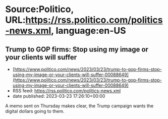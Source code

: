 # Source:Politico, URL:https://rss.politico.com/politics-news.xml, language:en-US

## Trump to GOP firms: Stop using my image or your clients will suffer
 - [https://www.politico.com/news/2023/03/23/trump-to-gop-firms-stop-using-my-image-or-your-clients-will-suffer-00088649](https://www.politico.com/news/2023/03/23/trump-to-gop-firms-stop-using-my-image-or-your-clients-will-suffer-00088649)
 - RSS feed: https://rss.politico.com/politics-news.xml
 - date published: 2023-03-23 17:26:10+00:00

A memo sent on Thursday makes clear, the Trump campaign wants the digital dollars going to them.

